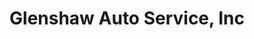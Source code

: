 ---
title: "Glenshaw Auto Service, Inc"
url: /shaler-township/glenshaw-auto-service-inc/
shop: car repair
---